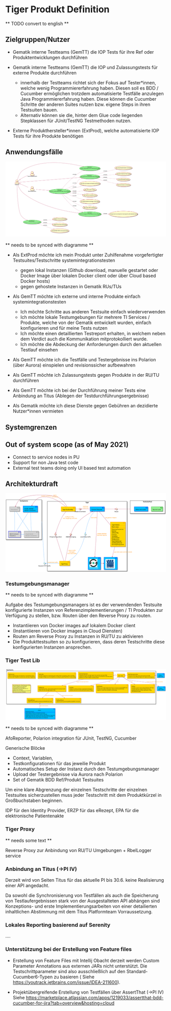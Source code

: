 # Tiger Produkt Definition

** TODO convert to english **

## Zielgruppen/Nutzer

* Gematik interne Testteams (GemTT) die IOP Tests für ihre Ref oder Produktentwicklungen durchführen

* Gematik interne Testteams (GemTT) die IOP und Zulassungstests für externe Produkte durchführen

    * innerhalb der Testteams richtet sich der Fokus auf Tester*innen, welche wenig Programmiererfahrung haben. Diesen
      soll es BDD / Cucumber ermöglichen trotzdem automatisierte Testfälle anzulegen Java Programmiererfahrung haben.
      Diese können die Cucumber Schritte der anderen Suites nutzen bzw. eigene Steps in ihren Testsuiten bauen.
    * Alternativ können sie die, hinter dem Glue code liegenden Stepklassen für JUnit/TestNG Testmethoden nutzen.

* Externe Produkthersteller*innen (ExtProd), welche automatisierte IOP Tests für ihre Produkte benötigen

## Anwendungsfälle

![UseCaseDiagramme](tiger_use_cases.white.svg)

** needs to be synced with diagramme **

* Als ExtProd möchte ich mein Produkt unter Zuhilfenahme vorgefertigter Testsuites/Testschritte systemintegrationstesten

    * gegen lokal Instanzen (Github download, manuelle gestartet oder Docker Image über lokalen Docker client oder über
      Cloud based Docker hosts)
    * gegen gehostete Instanzen in Gematik RUs/TUs
* Als GemTT möchte ich externe und interne Produkte einfach systemintegrationstesten
    * Ich möchte Schritte aus anderen Testsuite einfach wiederverwenden
    * Ich möchte lokale Testumgebungen für mehrere TI Services / Produkte, welche von der Gematik entwickelt wurden,
      einfach konfigurieren und für meine Tests nutzen
    * Ich möchte einen detaillierten Testreport erhalten, in welchem neben dem Verdict auch die Kommunikation
      mitprotokolliert wurde.
    * Ich möchte die Abdeckung der Anforderungen durch den aktuellen Testlauf einsehen
* Als GemTT möchte ich die Testfälle und Testergebnisse ins Polarion (über Aurora) einspielen und revisionssicher
  aufbewahren

* Als GemTT möchte ich Zulassungstests gegen Produkte in der RU/TU durchführen
 
* Als GemTT möchte ich bei der Durchführung meiner Tests eine Anbindung an Titus (Ablegen der
  Testdurchführungsergebnisse)

* Als Gematik möchte ich diese Dienste gegen Gebühren an dezidierte Nutzer*innen vermieten

## Systemgrenzen


## Out of system scope (as of May 2021)

* Connect to service nodes in PU
* Support for non Java test code
* External test teams doing only UI based test automation

## Architekturdraft

![ComponentsDiagramme](tiger_components.white.svg)


### Testumgebungsmanager

** needs to be synced with diagramme **

Aufgabe des Testumgebungsmanagers ist es der verwendenden Testsuite konfigurierte Instanzen von
Referenzimplementierungen / TI Produkten zur Verfügung zu stellen, bzw. Routen über den Reverse Proxy zu routen.

* Instantiieren von Docker images auf lokalem Docker client
* (Instantiieren von Docker images in Cloud Diensten)
* Routen am Reverse Proxy zu Instanzen in RU/TU zu aktivieren
* Die Produkttestsuiten so zu konfigurieren, dass deren Testschritte diese konfigurierten Instanzen ansprechen.

### Tiger Test Lib

![TigerTestLibComponentsDiagramme](tiger-test-lib_components.white.svg)

** needs to be synced with diagramme **

AfoReporter, Polarion integration für JUnit, TestNG, Cucumber

Generische Blöcke

* Context, Variablen,
* Testkonfigurationen für das jeweilie Produkt
* Automatisches Setup der Instanz durch den Testumgebungsmanager
* Upload der Testergebnisse via Aurora nach Polarion
* Set of Gematik BDD Ref/Produkt Testsuites

Um eine klare Abgrenzung der einzelnen Testschritte der einzelnen Testsuites sicherzustellen muss jeder Testschritt mit
dem Produktkürzel in Großbuchstaben beginnen.

IDP für den Identity Provider, ERZP für das eRezept, EPA für die elektronische Patientenakte

### Tiger Proxy

** needs some text **

Reverse Proxy zur Anbindung von RU/TU Umgebungen + RbelLogger service

### Anbindung an Titus (→PI IV)

Derzeit wird von Seiten Titus für das aktuelle PI bis 30.6. keine Realisierung einer API angedacht.

Da sowohl die Synchronisierung von Testfällen als auch die Speicherung von Testlaufergebnissen stark von der
Ausgestalteten API abhängen sind Konzeptions- und erste Implementierungsarbeiten von einer detailierten inhaltlichen
Abstimmung mit dem Titus Platformteam Vorraussetzung.

### Lokales Reporting basierend auf Serenity

....

### Unterstützung bei der Erstellung von Feature files

* Erstellung von Feature Files mit Intellij Obacht derzeit werden Custom Parameter Annotations aus externen JARs nicht
  unterstützt. Die Testschrittparameter sind also ausschließlich auf den Standard-Cucumber6-Typen zu basieren (
  Siehe https://youtrack.jetbrains.com/issue/IDEA-211600).

* Projektübergreifende Erstellung von Testfällen über AssertThat (→PI IV)
  Siehe https://marketplace.atlassian.com/apps/1219033/assertthat-bdd-cucumber-for-jira?tab=overview&hosting=cloud

